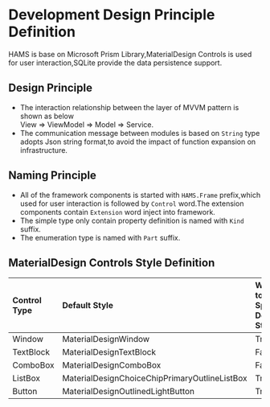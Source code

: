 #  Development Design Principle Definition  

HAMS is base on Microsoft Prism Library,MaterialDesign Controls is used for
user interaction,SQLite provide the data persistence support.

##  Design Principle
- The interaction relationship between the layer of MVVM pattern is shown as below  
  View => ViewModel => Model => Service.
- The communication message between modules is based on `String` type adopts Json
  string format,to avoid the impact of function expansion on infrastructure.  

##  Naming Principle  
- All of the framework components is started with `HAMS.Frame` prefix,which
  used for user interaction is followed by `Control` word.The extension
  components contain `Extension` word inject into framework.  
- The simple type only contain property definition is named with `Kind` suffix.  
- The enumeration type is named with `Part` suffix.  

##  MaterialDesign Controls Style Definition  
| Control Type  | Default Style | Whether to Specify Default Style |
| :----         | :----         | :----                            |
| Window        | MaterialDesignWindow                          | True  |
| TextBlock     | MaterialDesignTextBlock                       | False |
| ComboBox      | MaterialDesignComboBox                        | False |
| ListBox       | MaterialDesignChoiceChipPrimaryOutlineListBox | True  |
| Button        | MaterialDesignOutlinedLightButton             | True  |